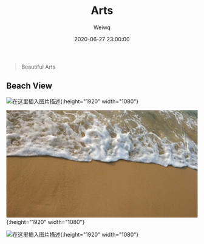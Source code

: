 ﻿---
layout:     post
title:      "Arts"
date:       2020-06-27 23:00:00
author:     "Weiwq"
---

> Beautiful Arts

## Beach View

![在这里插入图片描述](/img/arts/1.jpg){:height="1920" width="1080"}

![在这里插入图片描述](/img/arts/3.jpg){:height="1920" width="1080"}

![在这里插入图片描述](/img/arts/2.jpg){:height="1920" width="1080"}
